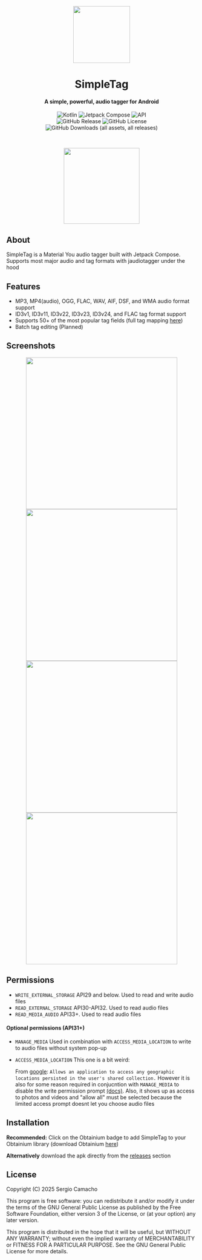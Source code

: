 <p align="center"><img src="assets/icons/icon.svg" width="150"></p>
<h1 align="center"><b>SimpleTag</b></h1>
<h4 align="center">A simple, powerful, audio tagger for Android </h4>
<p align="center">
    <img alt="Kotlin" src="https://img.shields.io/badge/Kotlin-a503fc?logo=kotlin&logoColor=white&style=for-the-badge">
    <img alt="Jetpack Compose" src="https://img.shields.io/static/v1?style=for-the-badge&message=Jetpack+Compose&color=4285F4&logo=Jetpack+Compose&logoColor=FFFFFF&label=">
    <img alt="API" src="https://img.shields.io/badge/Api%2027+-50f270?logo=android&logoColor=black&style=for-the-badge"><br>
    <img alt="GitHub Release" src="https://img.shields.io/github/v/release/sergcam/SimpleTag?color=a1168e&include_prereleases&style=for-the-badge&labelColor=700f63">
    <img alt="GitHub License" src="https://img.shields.io/github/license/sergcam/SimpleTag?style=for-the-badge&labelColor=A6572C">
    <img alt="GitHub Downloads (all assets, all releases)" src="https://img.shields.io/github/downloads/sergcam/SimpleTag/total?link=https%3A%2F%2Fgithub.com%2Fsergcam%2FSimpleTag%2Freleases&style=for-the-badge&labelColor=97790E">
</p><br>
<p align="center"><a href="https://apps.obtainium.imranr.dev/redirect?r=obtainium://app/%7B%22id%22%3A%22dev.secam.simpletag%22%2C%22url%22%3A%22https%3A%2F%2Fgithub.com%2Fsergcam%2FSimpleTag%22%2C%22author%22%3A%22sergcam%22%2C%22name%22%3A%22SimpleTag%22%2C%22preferredApkIndex%22%3A0%2C%22additionalSettings%22%3A%22%7B%5C%22includePrereleases%5C%22%3Atrue%2C%5C%22fallbackToOlderReleases%5C%22%3Atrue%2C%5C%22filterReleaseTitlesByRegEx%5C%22%3A%5C%22%5C%22%2C%5C%22filterReleaseNotesByRegEx%5C%22%3A%5C%22%5C%22%2C%5C%22verifyLatestTag%5C%22%3Afalse%2C%5C%22sortMethodChoice%5C%22%3A%5C%22date%5C%22%2C%5C%22useLatestAssetDateAsReleaseDate%5C%22%3Afalse%2C%5C%22releaseTitleAsVersion%5C%22%3Afalse%2C%5C%22trackOnly%5C%22%3Afalse%2C%5C%22versionExtractionRegEx%5C%22%3A%5C%22%5C%22%2C%5C%22matchGroupToUse%5C%22%3A%5C%22%5C%22%2C%5C%22versionDetection%5C%22%3Atrue%2C%5C%22releaseDateAsVersion%5C%22%3Afalse%2C%5C%22useVersionCodeAsOSVersion%5C%22%3Afalse%2C%5C%22apkFilterRegEx%5C%22%3A%5C%22%5C%22%2C%5C%22invertAPKFilter%5C%22%3Afalse%2C%5C%22autoApkFilterByArch%5C%22%3Atrue%2C%5C%22appName%5C%22%3A%5C%22SimpleTag%5C%22%2C%5C%22appAuthor%5C%22%3A%5C%22sergcam%5C%22%2C%5C%22shizukuPretendToBeGooglePlay%5C%22%3Afalse%2C%5C%22allowInsecure%5C%22%3Afalse%2C%5C%22exemptFromBackgroundUpdates%5C%22%3Afalse%2C%5C%22skipUpdateNotifications%5C%22%3Afalse%2C%5C%22about%5C%22%3A%5C%22Simple%2C%20Powerful%2C%20Audio%20Tagger%20for%20Android%5C%22%2C%5C%22refreshBeforeDownload%5C%22%3Afalse%7D%22%2C%22overrideSource%22%3Anull%7D"><img src="assets/badges/obtain.svg" width="200"></a></p>

## About

SimpleTag is a Material You audio tagger built with Jetpack Compose. Supports most major audio and tag formats with jaudiotagger under the hood

## Features 
- MP3, MP4(audio), OGG, FLAC, WAV, AIF, DSF, and WMA audio format support
- ID3v1, ID3v11, ID3v22, ID3v23, ID3v24, and FLAC tag format support
- Supports 50+ of the most popular tag fields (full tag mapping [here](https://www.jthink.net/jaudiotagger/tagmapping.html))
- Batch tag editing (Planned)

## Screenshots
<p align="center">
    <img src="fastlane/metadata/android/en-US/images/phoneScreenshots/1.png" width=400>
    <img src="fastlane/metadata/android/en-US/images/phoneScreenshots/2.png" width=400>
    <img src="fastlane/metadata/android/en-US/images/phoneScreenshots/3.png" width=400>
    <img src="fastlane/metadata/android/en-US/images/phoneScreenshots/4.png" width=400>

</p>

## Permissions
- `WRITE_EXTERNAL_STORAGE` API29 and below. Used to read and write audio files
- `READ_EXTERNAL_STORAGE` API30-API32. Used to read audio files
- `READ_MEDIA_AUDIO` API33+. Used to read audio files
#### Optional permissions (API31+)
- `MANAGE_MEDIA` Used in combination with `ACCESS_MEDIA_LOCATION` to write to audio files without system pop-up
- `ACCESS_MEDIA_LOCATION` This one is a bit weird:

    From [google](https://developer.android.com/reference/android/Manifest.permission#ACCESS_MEDIA_LOCATION): `Allows an application to access any geographic locations persisted in the user's shared collection.` However it is also for some reason required in conjucntion with `MANAGE_MEDIA` to disable the write permission prompt [(docs)](https://developer.android.com/reference/android/Manifest.permission#MANAGE_MEDIA). Also, it shows up as access to photos and videos and "allow all" must be selected because the limited access prompt doesnt let you choose audio files

## Installation
**Recommended:** Click on the Obtainium badge to add SimpleTag to your Obtainium library (download Obtainium [here](https://obtainium.imranr.dev/))

**Alternatively** download the apk directly from the [releases](https://github.com/sergcam/SimpleTag/releases) section

## License
Copyright (C) 2025  Sergio Camacho

This program is free software: you can redistribute it and/or modify
it under the terms of the GNU General Public License as published by
the Free Software Foundation, either version 3 of the License, or
(at your option) any later version.

This program is distributed in the hope that it will be useful,
but WITHOUT ANY WARRANTY; without even the implied warranty of
MERCHANTABILITY or FITNESS FOR A PARTICULAR PURPOSE.  See the
GNU General Public License for more details.
